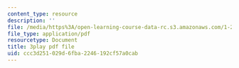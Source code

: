 ```yaml
---
content_type: resource
description: ''
file: /media/https%3A/open-learning-course-data-rc.s3.amazonaws.com/1-258j-public-transportation-systems-spring-2017/ccc3d251029d6fba2246192cf57a0cab_JPCA2qE9MSw.pdf
file_type: application/pdf
resourcetype: Document
title: 3play pdf file
uid: ccc3d251-029d-6fba-2246-192cf57a0cab
---
```

